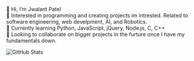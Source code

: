 👋 Hi, I’m Jwalant Patel <br />
👀 Interested in programming and creating projects im intrested. Related to software engineering, web develpment, AI, and Robotics. <br />
🌱 Currently learning Python, JavaScript, jQuery, Node.js, C, C++ <br />
💞️ Looking to collaborate on bigger projects in the furture once I have my fundamentals down. <br />

![GitHub Stats](https://github-readme-stats.vercel.app/api?username=jawlt&theme=radical&show_icons=true)

<!---
Jawlt/Jawlt is a ✨ special ✨ repository because its `README.md` (this file) appears on your GitHub profile.
You can click the Preview link to take a look at your changes.

- 📫 How to reach me ...
--->
